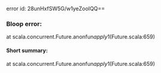 error id: 28unHxfSW5G/w1yeZooIQQ==
### Bloop error:

at scala.concurrent.Future$.$anonfun$apply$1(Future.scala:659)
#### Short summary: 

at scala.concurrent.Future$.$anonfun$apply$1(Future.scala:659)